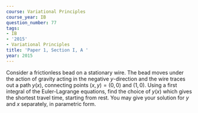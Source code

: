 ```yaml
---
course: Variational Principles
course_year: IB
question_number: 77
tags:
- IB
- '2015'
- Variational Principles
title: 'Paper 1, Section I, A '
year: 2015
---
```




Consider a frictionless bead on a stationary wire. The bead moves under the action of gravity acting in the negative $y$-direction and the wire traces out a path $y(x)$, connecting points $(x, y)=(0,0)$ and $(1,0)$. Using a first integral of the Euler-Lagrange equations, find the choice of $y(x)$ which gives the shortest travel time, starting from rest. You may give your solution for $y$ and $x$ separately, in parametric form.